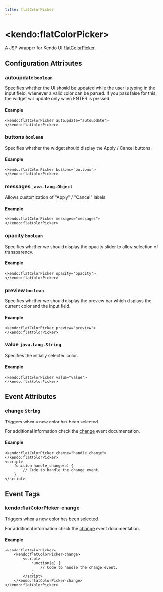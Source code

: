 ```yaml
---
title: flatColorPicker
---
```


# \<kendo:flatColorPicker\>
A JSP wrapper for Kendo UI [FlatColorPicker](/kendo-ui/api/web/flatcolorpicker).

## Configuration Attributes

### autoupdate `boolean`

Specifies whether the UI should be updated while the user is typing in
the input field, whenever a valid color can be parsed.  If you pass
false for this, the widget will update only when ENTER is pressed.

#### Example
    <kendo:flatColorPicker autoupdate="autoupdate">
    </kendo:flatColorPicker>

### buttons `boolean`

Specifies whether the widget should display the Apply / Cancel buttons.

#### Example
    <kendo:flatColorPicker buttons="buttons">
    </kendo:flatColorPicker>

### messages `java.lang.Object`

Allows customization of "Apply" / "Cancel" labels.

#### Example
    <kendo:flatColorPicker messages="messages">
    </kendo:flatColorPicker>

### opacity `boolean`

Specifies whether we should display the opacity slider to allow
selection of transparency.

#### Example
    <kendo:flatColorPicker opacity="opacity">
    </kendo:flatColorPicker>

### preview `boolean`

Specifies whether we should display the preview bar which displays the
current color and the input field.

#### Example
    <kendo:flatColorPicker preview="preview">
    </kendo:flatColorPicker>

### value `java.lang.String`

Specifies the initially selected color.

#### Example
    <kendo:flatColorPicker value="value">
    </kendo:flatColorPicker>


## Event Attributes

### change `String`

Triggers when a new color has been selected.


For additional information check the [change](/kendo-ui/api/web/flatcolorpicker#events-change) event documentation.

#### Example
    <kendo:flatColorPicker change="handle_change">
    </kendo:flatColorPicker>
    <script>
        function handle_change(e) {
            // Code to handle the change event.
        }
    </script>

## Event Tags

### kendo:flatColorPicker-change

Triggers when a new color has been selected.


For additional information check the [change](/kendo-ui/api/web/flatcolorpicker#events-change) event documentation.

#### Example
    <kendo:flatColorPicker>
        <kendo:flatColorPicker-change>
            <script>
                function(e) {
                    // Code to handle the change event.
                }
            </script>
        </kendo:flatColorPicker-change>
    </kendo:flatColorPicker>

